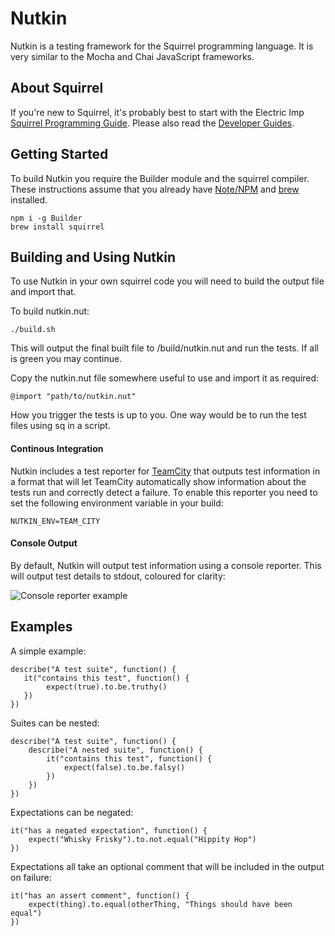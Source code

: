 # Nutkin

Nutkin is a testing framework for the Squirrel programming language.
It is very similar to the Mocha and Chai JavaScript frameworks.

## About Squirrel
If you're new to Squirrel, it's probably best to start with the Electric Imp [Squirrel Programming Guide](https://electricimp.com/docs/squirrel/squirrelcrib/). Please also read the [Developer Guides](https://electricimp.com/docs/resources/).

## Getting Started
To build Nutkin you require the Builder module and the squirrel compiler. These instructions assume that you already have [Note/NPM](http://nodejs.org) and [brew](http://brew.sh/) installed.
```
npm i -g Builder
brew install squirrel
```

## Building and Using Nutkin
To use Nutkin in your own squirrel code you will need to build the output file and import that.

To build nutkin.nut:
```
./build.sh
```
This will output the final built file to /build/nutkin.nut and run the tests. If all is green you may continue.

Copy the nutkin.nut file somewhere useful to use and import it as required:
```
@import "path/to/nutkin.nut"
```
How you trigger the tests is up to you. One way would be to run the test files using sq in a script.

#### Continous Integration
Nutkin includes a test reporter for [TeamCity](TeamCityReporter) that outputs test information in a format that will let TeamCity automatically show information about the tests run and correctly detect a failure.
To enable this reporter you need to set the following environment variable in your build:
```
NUTKIN_ENV=TEAM_CITY
```

#### Console Output
By default, Nutkin will output test information using a console reporter. This will output test details to stdout, coloured for clarity:

![Console reporter example](https://raw.githubusercontent.com/kiwipower/nutkin/master/docs/console_reporter_example.png)

## Examples

A simple example:
```
describe("A test suite", function() {
   it("contains this test", function() {
        expect(true).to.be.truthy()
   })
})
```

Suites can be nested:
```
describe("A test suite", function() {
    describe("A nested suite", function() {
        it("contains this test", function() {
            expect(false).to.be.falsy()
        })
    })
})
```

Expectations can be negated:
```
it("has a negated expectation", function() {
    expect("Whisky Frisky").to.not.equal("Hippity Hop")
})
```

Expectations all take an optional comment that will be included in the output on failure:
```
it("has an assert comment", function() {
    expect(thing).to.equal(otherThing, "Things should have been equal")
})
```
